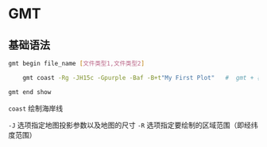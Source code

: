 # GMT

## 基础语法

```bash
gmt begin file_name [文件类型1,文件类型2]

    gmt coast -Rg -JH15c -Gpurple -Baf -B+t"My First Plot"   #  gmt + 模块名 + 选项 + 参数

gmt end show
```

`coast` 绘制海岸线

`-J` 选项指定地图投影参数以及地图的尺寸
`-R` 选项指定要绘制的区域范围（即经纬度范围）
